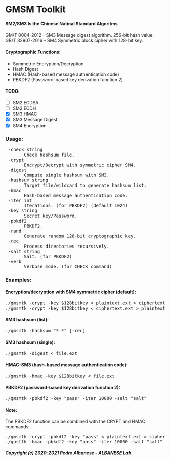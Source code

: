 # GMSM Toolkit

#### SM2/SM3 Is the Chinese Natinal Standard Algoritms
GM/T 0004-2012 - SM3 Message digest algorithm. 256-bit hash value.
GB/T 32907-2016 - SM4 Symmetric block cipher with 128-bit key.

#### Cryptographic Functions:
* Symmetric Encryption/Decryption
* Hash Digest 
* HMAC (Hash-based message authentication code)
* PBKDF2 (Password-based key derivation function 2)

#### TODO:
  - [ ] SM2 ECDSA
  - [ ] SM2 ECDH
  - [x] SM3 HMAC
  - [x] SM3 Message Digest
  - [x] SM4 Encryption

### Usage:
<pre>
 -check string
       Check hashsum file.
 -crypt
       Encrypt/Decrypt with symmetric cipher SM4.
 -digest
       Compute single hashsum with SM3.
 -hashsum string
       Target file/wildcard to generate hashsum list.
 -hmac
       Hash-based message authentication code.
 -iter int
       Iterations. (for PBKDF2) (default 1024)
 -key string
       Secret key/Password.
 -pbkdf2
       PBKDF2.
 -rand
       Generate random 128-bit cryptographic key.
 -rec
       Process directories recursively.
 -salt string
       Salt. (for PBKDF2)
 -verb
       Verbose mode. (for CHECK command)</pre>

### Examples:
#### Encryption/decryption with SM4 symmetric cipher (default):
<pre>./gmsmtk -crypt -key $128bitkey < plaintext.ext > ciphertext.ext
./gmsmtk -crypt -key $128bitkey < ciphertext.ext > plaintext.ext
</pre>
#### SM3 hashsum (list):
<pre>./gmsmtk -hashsum "*.*" [-rec]
</pre>
#### SM3 hashsum (single):
<pre>./gmsmtk -digest < file.ext
</pre>
#### HMAC-SM3 (hash-based message authentication code):
<pre>./gmsmtk -hmac -key $128bitkey < file.ext
</pre>
#### PBKDF2 (password-based key derivation function 2):
<pre>./gmsmtk -pbkdf2 -key "pass" -iter 10000 -salt "salt"
</pre>
#### Note:
The PBKDF2 function can be combined with the CRYPT and HMAC commands:
<pre>./gmsmtk -crypt -pbkdf2 -key "pass" < plaintext.ext > ciphertext.ext
./gosttk -hmac -pbkdf2 -key "pass" -iter 10000 -salt "salt" < file.ext
</pre>
##### Copyright (c) 2020-2021 Pedro Albanese - ALBANESE Lab.
